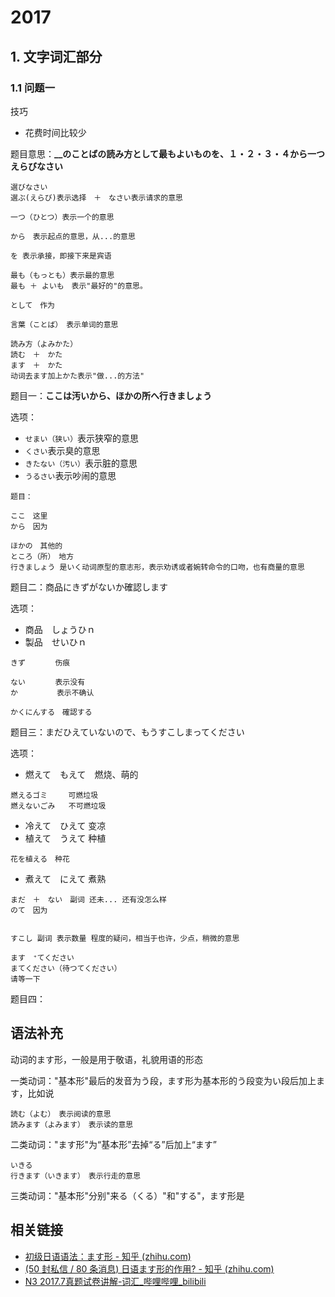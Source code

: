 # 2017

## 1. 文字词汇部分

### 1.1 问题一

技巧

- 花费时间比较少

题目意思：**__のことばの読み方として最もよいものを、１・２・３・４から一つえらびなさい**

```
選びなさい
選ぶ(えらび)表示选择　＋　なさい表示请求的意思

一つ（ひとつ）表示一个的意思

から　表示起点的意思，从...的意思

を 表示承接，即接下来是宾语

最も（もっとも）表示最的意思
最も ＋ よいも　表示"最好的"的意思。

として　作为

言葉（ことば）　表示单词的意思

読み方（よみかた）
読む　＋　かた
ます　＋　かた
动词去ます加上かた表示"做...的方法"
```

题目一：**ここは汚いから、ほかの所へ行きましょう**

选项：

- `せまい（狭い）`表示狭窄的意思
- `くさい`表示臭的意思
- `きたない（汚い）`表示脏的意思
- `うるさい`表示吵闹的意思

```
题目：

ここ　这里
から　因为

ほかの　其他的
ところ（所）　地方
行きましょう 是いく动词原型的意志形，表示劝诱或者婉转命令的口吻，也有商量的意思
```

题目二：商品にきずがないか確認します

选项：

- 商品　しょうひｎ
- 製品　せいひｎ

```
きず　		伤痕

ない　 	表示没有
か　  	 表示不确认

かくにんする　確認する　
```

题目三：まだひえていないので、もうすこしまってください

选项：

- 燃えて　もえて　燃烧、萌的

```
燃えるゴミ　   可燃垃圾
燃えないごみ   不可燃垃圾
```

- 冷えて　ひえて 变凉
- 植えて　うえて 种植

```
花を植える　种花
```

- 煮えて　にえて 煮熟

```
まだ　＋　ない　副词 还未... 还有没怎么样
のて　因为


すこし 副词 表示数量 程度的疑问，相当于也许，少点，稍微的意思

ます　⁺てください　
まてください（待つてください）
请等一下
```

题目四：



## 语法补充

动词的ます形，一般是用于敬语，礼貌用语的形态

一类动词："基本形"最后的发音为う段，ます形为基本形的う段变为い段后加上ます，比如说

```
読む（よむ）　表示阅读的意思
読みます（よみます）　表示读的意思
```

二类动词："ます形"为“基本形”去掉“る”后加上“ます”

```
いきる　　
行きます（いきます）　表示行走的意思
```

三类动词："基本形"分别"来る（くる）"和"する"，ます形是





## 相关链接

- [初级日语语法：ます形 - 知乎 (zhihu.com)](https://zhuanlan.zhihu.com/p/41021262)
- [(50 封私信 / 80 条消息) 日语ます形的作用? - 知乎 (zhihu.com)](https://www.zhihu.com/question/534870780)
- [N3 2017.7真题试卷讲解-词汇_哔哩哔哩_bilibili](https://www.bilibili.com/video/BV1uF411o7Ht/?spm_id_from=333.337.search-card.all.click&vd_source=04feb4e499c492ad0df41bf6a53475af)




